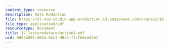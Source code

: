 ```yaml
---
content_type: resource
description: Data Reduction
file: https://ol-ocw-studio-app-production.s3.amazonaws.com/courses/16-621-experimental-projects-i-spring-2003/0d93a095d65a02c3d8c4f1cfb6ea8241_12_lecturedatareduction1.pdf
file_type: application/pdf
resourcetype: Document
title: 12_lecturedatareduction1.pdf
uid: 0d93a095-d65a-02c3-d8c4-f1cfb6ea8241
---
```

